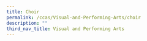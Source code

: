 ```yaml
---
title: Choir
permalink: /ccas/Visual-and-Performing-Arts/choir
description: ""
third_nav_title: Visual and Performing Arts
---
```

